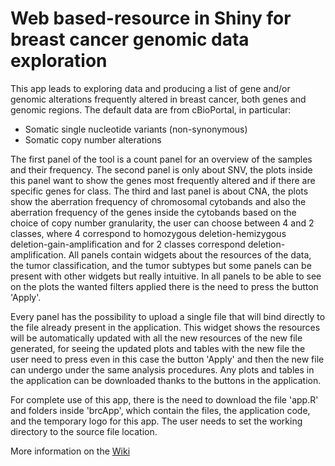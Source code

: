 # Web based-resource in Shiny for breast cancer genomic data exploration 

This app leads to exploring data and producing a list of gene and/or genomic alterations frequently altered in breast cancer, both genes and genomic regions.
The default data are from cBioPortal, in particular: 
- Somatic single nucleotide variants (non-synonymous)
- Somatic copy number alterations

The first panel of the tool is a count panel for an overview of the samples and their frequency. The second panel is only about SNV, the plots inside this panel want 
to show the genes most frequently altered and if there are specific genes for class. The third and last panel is about CNA, the plots show the aberration frequency of chromosomal cytobands and also the aberration frequency of the genes inside the cytobands based on the choice of copy number granularity, the user can choose between 4 and 2 classes, where 4 correspond to homozygous deletion-hemizygous deletion-gain-amplification and for 2 classes correspond deletion-amplification. All panels contain widgets about the resources of the data, the tumor classification, and the tumor subtypes but some panels can be present with other widgets but really intuitive. In all panels to be able to see on the plots the wanted filters applied there is the need to press the button 'Apply'. 

Every panel has the possibility to upload a single file that will bind directly to the file already present in the application. This widget shows the resources will be automatically updated with all the new resources of the new file generated, for seeing the updated plots and tables with the new file the user need to press even in this case the button 'Apply' and then the new file can undergo under the same analysis procedures. Any plots and tables in the application can be downloaded thanks to the buttons in the application.

For complete use of this app, there is the need to download the file 'app.R' and folders inside 'brcApp', which contain the files, the application code, and the temporary logo for this app. The user needs to set the working directory to the source file location.  
 
More information on the [Wiki](https://github.com/cibiobcg/BroadBand/wiki) 

